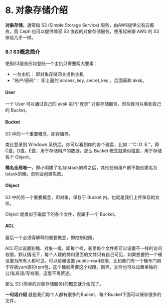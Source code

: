# 8. 对象存储介绍

**对象存储**，通常指 S3 (Simple Storage Service) 服务，由AWS提供公有云服务，而 Ceph 也可以提供兼容 S3 协议的对象存储服务，使用起来跟 AWS 的 S3 体验几乎一样。

### 8.1 S3概念简介

使用S3服务形如登陆一个主机只需要两大要素：

- 一台主机： 即对象存储网关提供主机
- "账户/密码"： 即上面的 access_key, secret_key 。后面简称 aksk。

#### User

一个 User 可以通过自己的 aksk 进行"登录" 对象存储服务，然后就可以看到自己的 Bucket。

#### Bucket

S3 中的一个重要概念，即存储桶。

类比登录到 Windows 系统后，你可以看到你的各个磁盘，比如：“C: D: E:”，即C盘，D盘，E盘，用于存储用户的数据，那么 Bucket 概念就类似磁盘，用于存储各个 Object。

**桶名全局唯一**，即小明建了名为tstack的桶之后，其他任何用户都不能创建名为tstack的桶，否则会创建失败。

#### Object

S3 中的另一个重要概念，即对象，保存于 Bucket 内。也就是我们上传保存的文件。

Object 就类似于磁盘下的各个文件，隶属于一个 Bucket。

#### ACL

最后一个必须得解释的重要概念，即控制权限。

ACL可以设置到桶、对象一级，即每个桶，甚至每个文件都可以设置不一样的访问权限。默认情况下，每个人建的桶和里面的文件只有自己可见，如果想要把一个桶设置为所有人都可见，可以给桶设置 public-read权限，比如我们有一个桶专门用于存放yum源的rpm包，这个桶就需要这个权限。同样，文件也可以设置单独的公/私有读/写权限，这里不再赘述。

那么 S3 (简单的对象存储服务)的概念就介绍完了。

**一句话介绍** 就是我们每个人都有很多的Bucket，每个Bucket下面可以保存很多的文件。
